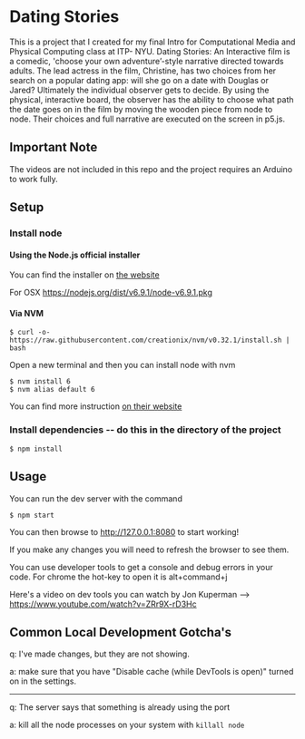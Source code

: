 # Dating Stories

This is a project that I created for my final Intro for Computational Media and Physical Computing class at ITP- NYU.
Dating Stories: An Interactive film is a comedic, 'choose your own adventure’-style narrative directed towards adults. The lead actress in the film, Christine, has two choices from her search on a popular dating app: will she go on a date with Douglas or Jared? Ultimately the individual observer gets to decide. By using the physical, interactive board, the observer has the ability to choose what path the date goes on in the film by moving the wooden piece from node to node. Their choices and full narrative are executed on the screen in p5.js.

## Important Note
The videos are not included in this repo and the project requires an Arduino to work fully.

## Setup

### Install node

#### Using the Node.js official installer

You can find the installer on [the website](https://nodejs.org/en/)

For OSX https://nodejs.org/dist/v6.9.1/node-v6.9.1.pkg

#### Via NVM

```
$ curl -o- https://raw.githubusercontent.com/creationix/nvm/v0.32.1/install.sh | bash
```

Open a new terminal and then you can install node with nvm

```
$ nvm install 6
$ nvm alias default 6
```

You can find more instruction [on their website](https://github.com/creationix/nvm)

### Install dependencies -- do this in the directory of the project

```
$ npm install
```

## Usage

You can run the dev server with the command

```
$ npm start
```

You can then browse to http://127.0.0.1:8080 to start working!

If you make any changes you will need to refresh the browser to see them.

You can use developer tools to get a console and debug errors in your code. For chrome the hot-key to open it is alt+command+j

Here's a video on dev tools you can watch by Jon Kuperman --> https://www.youtube.com/watch?v=ZRr9X-rD3Hc

## Common Local Development Gotcha's

q: I've made changes, but they are not showing.

a: make sure that you have "Disable cache (while DevTools is open)" turned on in the settings.

---

q: The server says that something is already using the port

a: kill all the node processes on your system with ```killall node```

